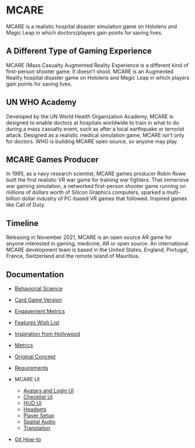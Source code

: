 # MCARE

MCARE is a realistic hospital disaster simulation game on Hololens and Magic Leap in which doctors/players gain points for saving lives. 

## A Different Type of Gaming Experience

MCARE (Mass Casualty Augmented Reality Experience is a different kind of first-person shooter game. It doesn't shoot. MCARE is an Augmented Reality hospital disaster game on Hololens and Magic Leap in which players gain points for saving lives.

## UN WHO Academy

Developed by the UN World Health Organization Academy, MCARE is designed to enable doctors at hospitals worldwide to train in what to do during a mass casualty event, such as after a local earthquake or terrorist attack. Designed as a realistic medical simulation game, MCARE isn't only for doctors. WHO is building MCARE open source, so anyone may play.

## MCARE Games Producer

In 1995, as a navy research scientist, MCARE games producer Robin Rowe built the first realistic VR war game for training war fighters. That immersive war gaming simulation, a networked first-person shooter game running on millions of dollars worth of Silicon Graphics computers, sparked a multi-billion dollar industry of PC-based VR games that followed. Inspired games like Call of Duty.

## Timeline

Releasing in November 2021, MCARE is an open source AR game for anyone interested in gaming, medicine, AR or open source. An international MCARE development team is based in the United States, England, Portugal, France, Switzerland and the remote island of Mauritius.

## Documentation

* [Behaviorial Science](docs/docs/mcare-behavioral-science.md)
* [Card Game Version](docs/docs/mcare-card-game-requirements.md)
* [Engagement Metrics](docs/docs/mcare-engagement-metrics.md)
* [Features Wish List](docs/docs/mcare-ar-wish-list.md)
* [Inspiration from Hollywood](docs/docs/mcare-hollywood.md)
* [Metrics](docs/docs/mcare-metrics.md)
* [Original Concept](docs/docs/mcare-ar-concept.md)
* [Requirements](docs/docs/mcare-requirements.md)

* MCARE UI
	* [Avatars and Login UI](docs/docs/mcare-login-avatars.md)
	* [Checklist UI](docs/docs/mcare-checklist.md)
	* [HUD UI](docs/docs/mcare-hud.md)
	* [Headsets](docs/docs/mcare-headset-makers.md)
	* [Player Setup](docs/docs/mcare-setup.md)
	* [Spatial Audio](docs/docs/mcare-spatial-audio.md)
	* [Translation](docs/docs/mcare-translation.md)

* [Git How-to](docs/docs/git-how-to.md)
